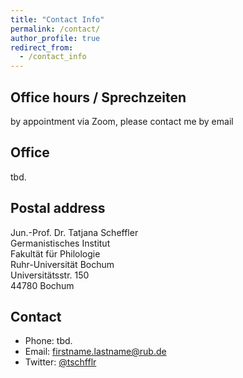 ```yaml
---
title: "Contact Info"
permalink: /contact/
author_profile: true
redirect_from:
  - /contact_info
---
```



Office hours / Sprechzeiten
----

by appointment via Zoom, please contact me by email


Office
----

tbd.

Postal address
----

Jun.-Prof. Dr. Tatjana Scheffler  
Germanistisches Institut  
Fakultät für Philologie  
Ruhr-Universität Bochum  
Universitätsstr. 150  
44780 Bochum

Contact
----

* Phone: tbd.
* Email: firstname.lastname@rub.de
* Twitter: [@tschfflr](https://www.twitter.com/tschfflr)
